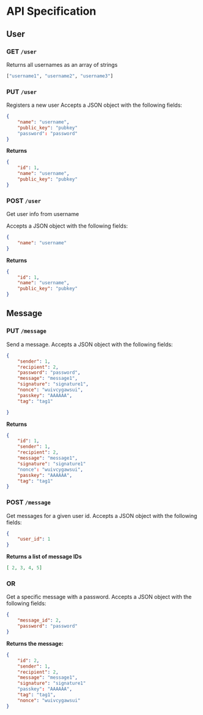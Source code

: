 # API Specification

## User

### GET `/user`

Returns all usernames as an array of strings

```python
["username1", "username2", "username3"]
```

### PUT `/user`

Registers a new user
Accepts a JSON object with the following fields:

```json
{
    "name": "username",
    "public_key": "pubkey"
    "password": "password"
}
```

**Returns**

```json
{
    "id": 1,
    "name": "username",
    "public_key": "pubkey"
}
```

### POST `/user`
Get user info from username

Accepts a JSON object with the following fields:

```json
{
    "name": "username"
}
```

**Returns**

```json
{
    "id": 1,
    "name": "username",
    "public_key": "pubkey"
}
```

## Message

### PUT `/message`

Send a message. Accepts a JSON object with the following fields:

```json
{
    "sender": 1,
    "recipient": 2,
    "password": "password",
    "message": "message1",
    "signature": "signature1",
    "nonce": "wuivcygawsui",
    "passkey": "AAAAAA",
    "tag": "tag1"

}
```

**Returns**

```json
{
    "id": 1,
    "sender": 1,
    "recipient": 2,
    "message": "message1",
    "signature": "signature1"
    "nonce": "wuivcygawsui",
    "passkey": "AAAAAA",
    "tag": "tag1"
}
```

### POST `/message`

Get messages for a given user id. Accepts a JSON object with the following fields:

```json
{
    "user_id": 1
}
```

**Returns a list of message IDs**

```json
[ 2, 3, 4, 5]
```

### OR

Get a specific message with a password. Accepts a JSON object with the following fields:

```json
{
    "message_id": 2,
    "password": "password"
}
```

**Returns the message:**

```json
{
    "id": 2,
    "sender": 1,
    "recipient": 2,
    "message": "message1",
    "signature": "signature1"
    "passkey": "AAAAAA",
    "tag": "tag1",
    "nonce": "wuivcygawsui"
}
```
